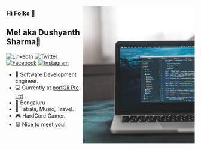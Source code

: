 <p align="center">
<img src="https://github.com/dushyntSharma/dushyntSharma/blob/master/altumcode-zE007SNgcdE-unsplash.jpg" width="300" alt="iComics on an iPhone XS Max" align="right" />
</p>

### Hi Folks 👋
## Me! aka Dushyanth Sharma🤔

<p align="left">
<a href="https://www.linkedin.com/in/shreevatsa-ms-03971616b/">
<img src="https://img.shields.io/badge/-LinkedIn-%233781da" alt="LinkedIn"/></a> 
<a href="https://twitter.com/dushynt_sharma">
<img src="https://img.shields.io/badge/-Twitter-%231DA1F2" alt="Twitter" /></a> 
<a href="https://www.facebook.com/dushyntSharma07/">
<img src="https://img.shields.io/badge/-Facebook-blue" alt="Facebook" /></a> 
<a href="https://www.instagram.com/dushynt_sharma">
<img src="https://img.shields.io/badge/-Instagram-%23eb13a5" alt="Instagram" /></a> 
</p>

* 📱 Software Development Engineer.
* 💻 Currently at [portQii Pte Ltd](https://www.portqii.com/) .
* 🎪 Bengaluru
* 🥁 Tabala, Music, Travel.
* 🎮 HardCore Gamer.
* 😁 Nice to meet you!
